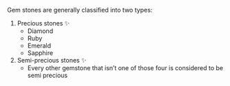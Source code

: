 Gem stones are generally classified into two types:
1. Precious stones ✨
    - Diamond
    - Ruby
    - Emerald
    - Sapphire
2. Semi-precious stones ✨
    - Every other gemstone that isn’t one of those four is considered to be semi precious
        
